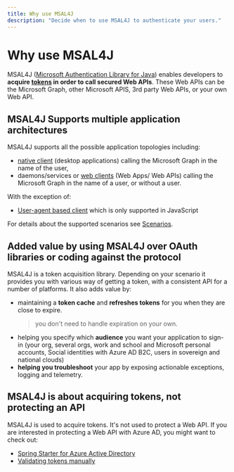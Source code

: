 ```yaml
---
title: Why use MSAL4J
description: "Decide when to use MSAL4J to authenticate your users."
---
```


# Why use MSAL4J

MSAL4J ([Microsoft Authentication Library for Java](https://github.com/AzureAD/microsoft-authentication-library-for-java)) enables developers to **acquire [tokens](/azure/active-directory/develop/active-directory-dev-glossary#security-token) in order to call secured Web APIs**. These Web APIs can be the Microsoft Graph, other Microsoft APIS, 3rd party Web APIs, or your own Web API.

## MSAL4J Supports multiple application architectures

MSAL4J supports all the possible application topologies including:

- [native client](/azure/active-directory/develop/active-directory-dev-glossary#native-client)  (desktop applications) calling the Microsoft Graph in the name of the user,
- daemons/services or [web clients](/azure/active-directory/develop/active-directory-dev-glossary#web-client)  (Web Apps/ Web APIs) calling the Microsoft Graph in the name of a user, or without a user.

With the exception of:

- [User-agent based client](/azure/active-directory/develop/active-directory-dev-glossary#user-agent-based-client) which is only supported in JavaScript

For details about the supported scenarios see [Scenarios](https://github.com/AzureAD/microsoft-authentication-library-for-java/wiki/Scenarios).

## Added value by using MSAL4J over OAuth libraries or coding against the protocol

MSAL4J is a token acquisition library. Depending on your scenario it provides you with various way of getting a token, with a consistent API for a number of platforms.
It also adds value by:

- maintaining a **token cache** and **refreshes tokens** for you when they are close to expire.
  > you don't need to handle expiration on your own.
- helping you specify which **audience** you want your application to sign-in (your org, several orgs, work and school and Microsoft personal accounts, Social identities with Azure AD B2C, users in sovereign and national clouds)
- **helping you troubleshoot** your app by exposing actionable exceptions, logging and telemetry.

## MSAL4J is about acquiring tokens, not protecting an API

MSAL4J is used to acquire tokens. It's not used to protect a Web API. If you are interested in protecting a Web API with Azure AD, you might want to check out:

- [Spring Starter for Azure Active Directory](https://github.com/microsoft/azure-spring-boot/tree/master/azure-spring-boot-starters/azure-active-directory-spring-boot-starter)
- [Validating tokens manually](/azure/active-directory/develop/access-tokens#validating-tokens)
